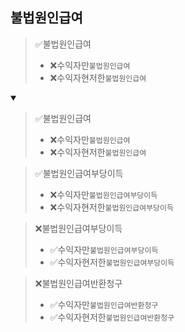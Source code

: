 ## 불법원인급여
> ✅불법원인급여
> - ❌수익자만`불법원인급여`
> - ❌수익자현저한`불법원인급여`
<details open>
    <summary></summary>

> ✅불법원인급여
> - ❌수익자만`불법원인급여`
> - ❌수익자현저한`불법원인급여`

> ✅불법원인급여부당이득
> - ❌수익자만`불법원인급여부당이득`
> - ❌수익자현저한`불법원인급여부당이득`

> ❌불법원인급여부당이득
> - ✅수익자만`불법원인급여부당이득`
> - ✅수익자현저한`불법원인급여부당이득`

> ❌불법원인급여반환청구
> - ✅수익자만`불법원인급여반환청구`
> - ✅수익자현저한`불법원인급여반환청구`
</details>
